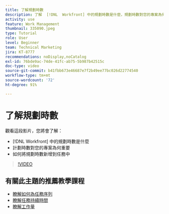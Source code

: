 ```yaml
---
title: 了解規劃時數
description: 了解  [!DNL  Workfront] 中的規劃時數是什麼，規劃時數對您的專案為何重要，以及如何把規劃時數新增到任務中。
activity: use
feature: Work Management
thumbnail: 335090.jpeg
type: Tutorial
role: User
level: Beginner
team: Technical Marketing
jira: KT-8777
recommendations: noDisplay,noCatalog
exl-id: 76bde9ac-74de-41fc-ab75-5b987b42515c
doc-type: video
source-git-commit: b41fbb673e46687e7f2b49ee77bc026d22774540
workflow-type: tm+mt
source-wordcount: '72'
ht-degree: 91%

---
```


# 了解規劃時數

觀看這段影片，您將會了解：

* [!DNL  Workfront] 中的規劃時數是什麼
* 計劃時數對您的專案為何重要
* 如何將規劃時數新增到任務中

>[!VIDEO](https://video.tv.adobe.com/v/335090/?quality=12&learn=on)


<!---
learn more urls:
Overview of task duration and duration type
Planned hours overview
--->

## 有關此主題的推薦教學課程

* [瞭解如何為任務序列](https://experienceleague.adobe.com/en/docs/workfront-learn/tutorials-workfront/manage-work/tasks/learn-to-sequence-tasks)
* [瞭解任務持續時間](https://experienceleague.adobe.com/en/docs/workfront-learn/tutorials-workfront/manage-work/tasks/understand-task-durations)
* [瞭解工作量](https://experienceleague.adobe.com/en/docs/workfront-learn/tutorials-workfront/manage-work/tasks/understand-work-effort)

